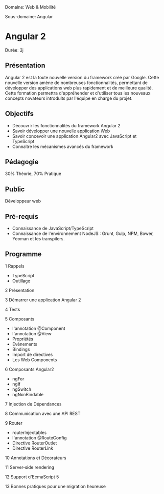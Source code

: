 Domaine: Web & Mobilité

Sous-domaine: Angular

# Angular 2

Durée: 3j

## Présentation
Angular 2 est la toute nouvelle version du framework créé par Google. Cette nouvelle version amène de nombreuses fonctionnalités, permettant de développer des applications web plus rapidement et de meilleure qualité. Cette formation permettra d'appréhender et d'utiliser tous les nouveaux concepts novateurs introduits par l'équipe en charge du projet. 

## Objectifs
- Découvrir les fonctionnalités du framework Angular 2
- Savoir développer une nouvelle application Web
- Savoir concevoir une application Angular2 avec JavaScript et TypeScript
- Connaître les mécanismes avancés du framework


## Pédagogie
30% Théorie, 70% Pratique

## Public
Développeur web

## Pré-requis
- Connaissance de JavaScript/TypeScript
- Connaissance de l'environnement NodeJS : Grunt, Gulp, NPM, Bower, Yeoman et les transpilers.

## Programme
1 Rappels
  * TypeScript
  * Outillage

2 Présentation

3 Démarrer une application Angular 2

4 Tests

5 Composants
  * l'annotation @Component
  * l'annotation @View
  * Propriétés
  * Evènements
  * Bindings
  * Import de directives 
  * Les Web Components

6 Composants Angular2
  * ngFor
  * ngIf
  * ngSwitch
  * ngNonBindable

7 Injection de Dépendances

8 Communication avec une API REST

9 Router  
  * routerInjectables
  * l'annotation @RouteConfig
  * Directive RouterOutlet
  * Directive RouterLink

10 Annotations et Décorateurs

11 Server-side rendering

12 Support d'EcmaScript 5

13 Bonnes pratiques pour une migration heureuse
